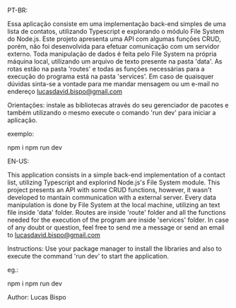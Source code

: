 PT-BR:

Essa aplicação consiste em uma implementação back-end simples de uma lista de contatos, utilizando Typescript e explorando o módulo File System do Node.js. Este projeto apresenta uma API com algumas funções CRUD, porém, não foi desenvolvida para efetuar comunicação com um servidor externo. Toda manipulação de dados é feita pelo File System na própria máquina local, utilizando um arquivo de texto presente na pasta 'data'. As rotas estão na pasta 'routes' e todas as funções necessárias para a execução do programa está na pasta 'services'. Em caso de quaisquer dúvidas sinta-se a vontade para me mandar mensagem ou um e-mail no endereço lucasdavid.bispo@gmail.com

Orientações: instale as bibliotecas através do seu gerenciador de pacotes e também utilizando o mesmo execute o comando 'run dev' para iniciar a aplicação.

exemplo: 

npm i
npm run dev

EN-US: 

This application consists in a simple back-end implementation of a contact list, utilizing Typescript and explorind Node.js's File System module. This project presents an API with some CRUD functions, however, it wasn't developed to mantain communication with a external server. Every data manipulation is done by File System at the local machine, utilizing an text file inside 'data' folder. Routes are inside 'route' folder and all the functions needed for the execution of the program are inside 'services' folder. In case of any doubt or question, feel free to send me a message or send an email to lucasdavid.bispo@gmail.com

Instructions: Use your package manager to install the libraries and also to execute the command 'run dev' to start the application.

eg.: 

npm i
npm run dev

Author: Lucas Bispo